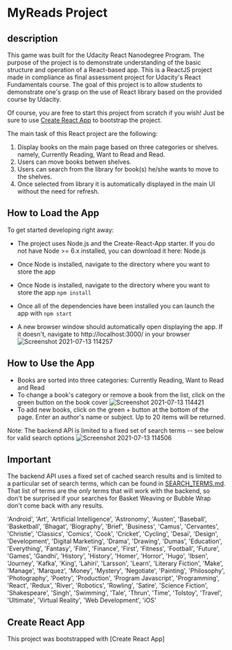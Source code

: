 # MyReads Project
## description
This game was built for the Udacity React Nanodegree Program. The purpose of the project is to demonstrate understanding of the basic structure and operation of a React-based app. This is a ReactJS project made in compliance as final assessment project for Udacity's React Fundamentals course. The goal of this project is to allow students to demonstrate one's grasp on the use of React library based on the provided course by Udacity.

Of course, you are free to start this project from scratch if you wish! Just be sure to use [Create React App](https://github.com/facebookincubator/create-react-app) to bootstrap the project.

The main task of this React project are the following:
1.  Display books on the main page based on three categories or shelves. namely, Currently Reading, Want to Read and Read.
2.  Users can move books betwen shelves.
3.  Users can search from the library for book(s) he/she wants to move to the shelves.
4.  Once selected from library it is automatically displayed in the main UI without the need for refresh.

## How to Load the App

To get started developing right away:
* The project uses Node.js and the Create-React-App starter. If you do not have Node >= 6.x installed, you can download it here: Node.js

* Once Node is installed, navigate to the directory where you want to store the app
* Once Node is installed, navigate to the directory where you want to store the app `npm install`
* Once all of the dependencies have been installed you can launch the app with `npm start`
* A new browser window should automatically open displaying the app. If it doesn't, navigate to http://localhost:3000/ in your browser
![Screenshot 2021-07-13 114257](https://user-images.githubusercontent.com/60543525/125431021-3173a0c5-7cbc-45d9-bcca-048a2ceea3c8.png)
## How to Use the App
* Books are sorted into three categories: Currently Reading, Want to Read and Read
* To change a book's category or remove a book from the list, click on the green button on the book cover
![Screenshot 2021-07-13 114421](https://user-images.githubusercontent.com/60543525/125431029-7b75d44e-f93d-4b1f-b5aa-2e1540a597bf.png)
* To add new books, click on the green + button at the bottom of the page. Enter an author's name or subject. Up to 20 items will be returned.

Note: The backend API is limited to a fixed set of search terms -- see below for valid search options
![Screenshot 2021-07-13 114506](https://user-images.githubusercontent.com/60543525/125431039-bb257f71-6648-429b-8556-92b464411137.png)


## Important
The backend API uses a fixed set of cached search results and is limited to a particular set of search terms, which can be found in [SEARCH_TERMS.md](SEARCH_TERMS.md). That list of terms are the _only_ terms that will work with the backend, so don't be surprised if your searches for Basket Weaving or Bubble Wrap don't come back with any results.

'Android', 'Art', 'Artificial Intelligence', 'Astronomy', 'Austen', 'Baseball', 'Basketball', 'Bhagat', 'Biography', 'Brief', 'Business', 'Camus', 'Cervantes', 'Christie', 'Classics', 'Comics', 'Cook', 'Cricket', 'Cycling', 'Desai', 'Design', 'Development', 'Digital Marketing', 'Drama', 'Drawing', 'Dumas', 'Education', 'Everything', 'Fantasy', 'Film', 'Finance', 'First', 'Fitness', 'Football', 'Future', 'Games', 'Gandhi', 'History', 'History', 'Homer', 'Horror', 'Hugo', 'Ibsen', 'Journey', 'Kafka', 'King', 'Lahiri', 'Larsson', 'Learn', 'Literary Fiction', 'Make', 'Manage', 'Marquez', 'Money', 'Mystery', 'Negotiate', 'Painting', 'Philosophy', 'Photography', 'Poetry', 'Production', 'Program Javascript', 'Programming', 'React', 'Redux', 'River', 'Robotics', 'Rowling', 'Satire', 'Science Fiction', 'Shakespeare', 'Singh', 'Swimming', 'Tale', 'Thrun', 'Time', 'Tolstoy', 'Travel', 'Ultimate', 'Virtual Reality', 'Web Development', 'iOS'

## Create React App

This project was bootstrapped with [Create React App]

